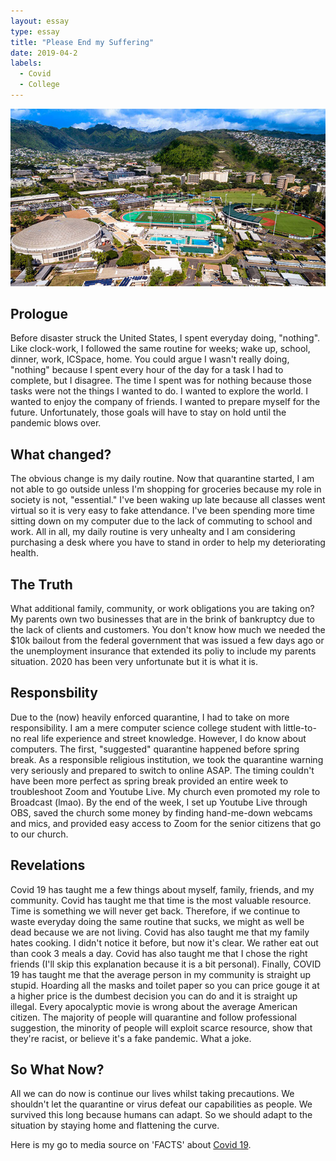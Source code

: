 ```yaml
---
layout: essay
type: essay
title: "Please End my Suffering"
date: 2019-04-2
labels:
  - Covid
  - College
---
```


<img class="ui large  center floated image" src="../images/uhmanoa.jpg">

## Prologue  
Before disaster struck the United States, I spent everyday doing, "nothing". Like clock-work, I followed the same routine for weeks; wake up, school, dinner, work, ICSpace, home. You could argue I wasn't really doing, "nothing" because I spent every hour of the day for a task I had to complete, but I disagree. The time I spent was for nothing because those tasks were not the things I wanted to do. I wanted to explore the world. I wanted to enjoy the company of friends. I wanted to prepare myself for the future. Unfortunately, those goals will have to stay on hold until the pandemic blows over. 

## What changed? 
The obvious change is my daily routine. Now that quarantine started, I am not able to go outside unless I'm shopping for groceries  because my role in society is not, "essential." I've been waking up late because all classes went virtual so it is very easy to fake attendance. I've been spending more time sitting down on my computer due to the lack of commuting to school and work. All in all, my daily routine is very unhealty and I am considering purchasing a desk where you have to stand in order to help my deteriorating health. 

## The Truth 
What additional family, community, or work obligations you are taking on?
My parents own two businesses that are in the brink of bankruptcy due to the lack of clients and customers. You don't know how much we needed the $10k bailout from the federal government that was issued a few days ago or the unemployment insurance that extended its poliy to include my parents situation. 2020 has been very unfortunate but it is what it is. 

## Responsbility 
Due to the (now) heavily enforced quarantine, I had to take on more responsibility. I am a mere computer science college student with little-to-no real life experience and street knowledge. However, I do know about computers. The first, "suggested" quarantine happened before spring break. As a responsible religious institution, we took the quarantine warning very seriously and prepared to switch to online ASAP. The timing couldn't have been more perfect as spring break provided an entire week to troubleshoot Zoom and Youtube Live. My church even promoted my role to Broadcast (lmao). By the end of the week, I set up Youtube Live through OBS, saved the church some money by finding hand-me-down webcams and mics, and provided easy access to Zoom for the senior citizens that go to our church.   

## Revelations
Covid 19 has taught me a few things about myself, family, friends, and my community. Covid has taught me that time is the most valuable resource. Time is something we will never get back. Therefore, if we continue to waste everyday doing the same routine that sucks, we might as well be dead because we are not living. Covid has also taught me that my family hates cooking. I didn't notice it before, but now it's clear. We rather eat out than cook 3 meals a day. Covid has also taught me that I chose the right friends (I'll skip this explanation because it is a bit personal). Finally, COVID 19 has taught me that the average person in my community is straight up stupid. Hoarding all the masks and toilet paper so you can price gouge it at a higher price is the dumbest decision you can do and it is straight up illegal. Every apocalyptic movie is wrong about the average American citizen. The majority of people will quarantine and follow professional suggestion, the minority of people will exploit scarce resource, show that they're racist, or believe it's a fake pandemic. What a joke. 

## So What Now?
All we can do now is continue our lives whilst taking precautions. We shouldn't let the quarantine or virus defeat our capabilities as people. We survived this long because humans can adapt. So we should adapt to the situation by staying home and flattening the curve. 

Here is my go to media source on 'FACTS' about [Covid 19](https://www.youtube.com/watch?v=hMopOpiNB1s).
